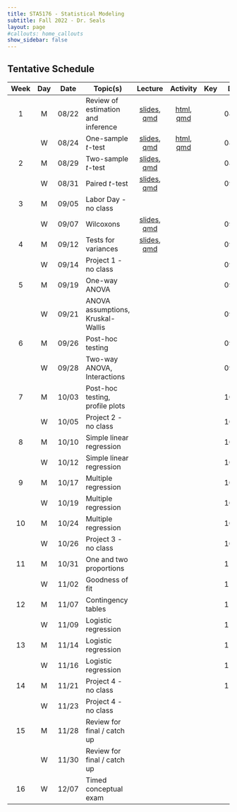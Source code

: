 ```yaml
---
title: STA5176 - Statistical Modeling
subtitle: Fall 2022 - Dr. Seals
layout: page
#callouts: home_callouts
show_sidebar: false
---
```


## Tentative Schedule

| Week | Day | Date  | Topic(s)                           |                            Lecture                            | Activity | Key | Due |
|:-:|:-:|:-:|---------|:-:|:-:|:-:|:-:|
| 1    | M   | 08/22 | Review of estimation and inference | [slides](https://samanthaseals.github.io/STA5176/slides/L01.html), [qmd](https://github.com/samanthaseals/STA5176/blob/main/slides/L01.qmd) | [html](https://samanthaseals.github.io/STA5176/activities/A01.html), [qmd](https://github.com/samanthaseals/STA5176/blob/main/activities/A01.qmd)  | | 08/23 |
|      | W   | 08/24 | One-sample *t*-test                | [slides](https://samanthaseals.github.io/STA5176/slides/L02.html), [qmd](https://github.com/samanthaseals/STA5176/blob/main/slides/L02.qmd) | [html](https://samanthaseals.github.io/STA5176/activities/A02.html), [qmd](https://github.com/samanthaseals/STA5176/blob/main/activities/A02.qmd) | | 08/25 |
| 2    | M   | 08/29 | Two-sample *t*-test                | [slides](https://samanthaseals.github.io/STA5176/slides/L03.html), [qmd](https://github.com/samanthaseals/STA5176/blob/main/slides/L03.qmd) | | | 08/30 |
|      | W   | 08/31 | Paired *t*-test                    | [slides](https://samanthaseals.github.io/STA5176/slides/L04.html), [qmd](https://github.com/samanthaseals/STA5176/blob/main/slides/L04.qmd) | | | 09/01 |
| 3    | M   | 09/05 | Labor Day - no class                         |  | | | |
|      | W   | 09/07 | Wilcoxons                 | [slides](https://samanthaseals.github.io/STA5176/slides/L05.html), [qmd](https://github.com/samanthaseals/STA5176/blob/main/slides/L05.qmd) | | | 09/08 |
| 4    | M   | 09/12 | Tests for variances            | [slides](https://samanthaseals.github.io/STA5176/slides/L06.html), [qmd](https://github.com/samanthaseals/STA5176/blob/main/slides/L06.qmd)                                                             | | | 09/13 |
|      | W   | 09/14 | Project 1 - no class                        |                                                              | | | 09/19 |
| 5    | M   | 09/19 | One-way ANOVA                      |                                                              | | | 09/20 |
|      | W   | 09/21 | ANOVA assumptions, Kruskal-Wallis  |                                                               | | | 09/22 |
| 6    | M   | 09/26 | Post-hoc testing                   |                                                               | | | 09/27 |
|      | W   | 09/28 | Two-way ANOVA, Interactions        |                                                               | | | 09/29 |
| 7    | M   | 10/03 | Post-hoc testing, profile plots    |                                                               | | | 10/04 |
|      | W   | 10/05 | Project 2 - no class                         |                                                               | | | 10/10 |
| 8    | M   | 10/10 | Simple linear regression           |                                                               | | | 10/11 |
|      | W   | 10/12 | Simple linear regression           |                                                               | | | 10/13 |
| 9    | M   | 10/17 | Multiple regression                |                                                               | | | 10/18 |
|      | W   | 10/19 | Multiple regression                |                                                               | | | 10/20 |
| 10   | M   | 10/24 | Multiple regression                |                                                               | | | 10/25 |
|      | W   | 10/26 | Project 3 - no class                         |                                                               | | | 10/31 |
| 11   | M   | 10/31 | One and two proportions            |                                                               | | | 11/01 |
|      | W   | 11/02 | Goodness of fit                    |                                                               | | | 11/03 |
| 12   | M   | 11/07 | Contingency tables                 |                                                               | | | 11/08 |
|      | W   | 11/09 | Logistic regression                |                                                               | | | 11/10 |
| 13   | M   | 11/14 | Logistic regression                |                                                               | | | 11/15 |
|      | W   | 11/16 | Logistic regression                |                                                               | | | 11/17 |
| 14   | M   | 11/21 | Project 4 - no class                         |                                                               | | | 11/28 |
|      | W   | 11/23 | Project 4 - no class          |                                                               | | | |
| 15   | M   | 11/28 | Review for final / catch up                   |                                                               | | | |
|      | W   | 11/30 | Review for final / catch up                    |                                                               | | | |
| 16   | W   | 12/07 | Timed conceptual exam              |                                                               | | | |
